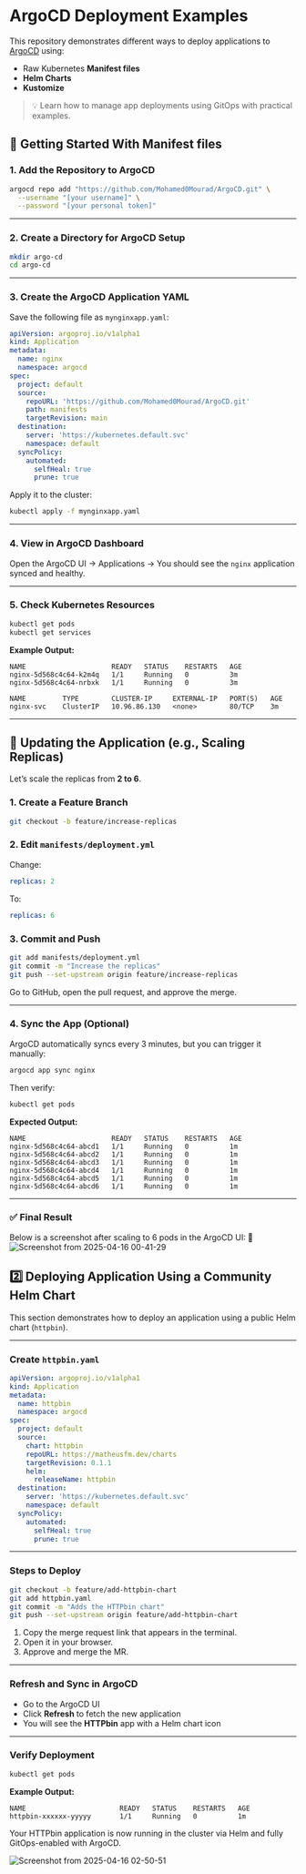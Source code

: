 
# ArgoCD Deployment Examples

This repository demonstrates different ways to deploy applications to [ArgoCD](https://argo-cd.readthedocs.io/en/stable/) using:

- Raw Kubernetes **Manifest files**
- **Helm Charts**
- **Kustomize**

> 💡 Learn how to manage app deployments using GitOps with practical examples.

## 🚀 Getting Started With Manifest files

### 1. Add the Repository to ArgoCD

```bash
argocd repo add "https://github.com/Mohamed0Mourad/ArgoCD.git" \
  --username "[your username]" \
  --password "[your personal token]"
```

---

### 2. Create a Directory for ArgoCD Setup

```bash
mkdir argo-cd
cd argo-cd
```

---

### 3. Create the ArgoCD Application YAML

Save the following file as `mynginxapp.yaml`:

```yaml
apiVersion: argoproj.io/v1alpha1
kind: Application
metadata:
  name: nginx
  namespace: argocd
spec:
  project: default
  source:
    repoURL: 'https://github.com/Mohamed0Mourad/ArgoCD.git'
    path: manifests
    targetRevision: main
  destination:
    server: 'https://kubernetes.default.svc'
    namespace: default
  syncPolicy:
    automated:
      selfHeal: true
      prune: true
```

Apply it to the cluster:

```bash
kubectl apply -f mynginxapp.yaml
```

---

### 4. View in ArgoCD Dashboard

Open the ArgoCD UI → Applications → You should see the `nginx` application synced and healthy.

---

### 5. Check Kubernetes Resources

```bash
kubectl get pods
kubectl get services
```

**Example Output:**
```
NAME                     READY   STATUS    RESTARTS   AGE
nginx-5d568c4c64-k2m4q   1/1     Running   0          3m
nginx-5d568c4c64-nrbxk   1/1     Running   0          3m

NAME         TYPE        CLUSTER-IP     EXTERNAL-IP   PORT(S)   AGE
nginx-svc    ClusterIP   10.96.86.130   <none>        80/TCP    3m
```

---

## 🔄 Updating the Application (e.g., Scaling Replicas)

Let’s scale the replicas from **2 to 6**.

### 1. Create a Feature Branch

```bash
git checkout -b feature/increase-replicas
```

### 2. Edit `manifests/deployment.yml`

Change:
```yaml
replicas: 2
```

To:
```yaml
replicas: 6
```

### 3. Commit and Push

```bash
git add manifests/deployment.yml
git commit -m "Increase the replicas"
git push --set-upstream origin feature/increase-replicas
```

Go to GitHub, open the pull request, and approve the merge.

---

### 4. Sync the App (Optional)

ArgoCD automatically syncs every 3 minutes, but you can trigger it manually:

```bash
argocd app sync nginx
```

Then verify:

```bash
kubectl get pods
```

**Expected Output:**
```
NAME                     READY   STATUS    RESTARTS   AGE
nginx-5d568c4c64-abcd1   1/1     Running   0          1m
nginx-5d568c4c64-abcd2   1/1     Running   0          1m
nginx-5d568c4c64-abcd3   1/1     Running   0          1m
nginx-5d568c4c64-abcd4   1/1     Running   0          1m
nginx-5d568c4c64-abcd5   1/1     Running   0          1m
nginx-5d568c4c64-abcd6   1/1     Running   0          1m
```

---

### ✅ Final Result

Below is a screenshot after scaling to 6 pods in the ArgoCD UI:
📸 
![Screenshot from 2025-04-16 00-41-29](https://github.com/user-attachments/assets/78803b2d-be0c-4a79-ba86-6ec390837ca3)


## 2️⃣ Deploying Application Using a Community Helm Chart

This section demonstrates how to deploy an application using a public Helm chart (`httpbin`).

---

### Create `httpbin.yaml`

```yaml
apiVersion: argoproj.io/v1alpha1
kind: Application
metadata:
  name: httpbin
  namespace: argocd
spec:
  project: default
  source:
    chart: httpbin
    repoURL: https://matheusfm.dev/charts
    targetRevision: 0.1.1
    helm:
      releaseName: httpbin
  destination:
    server: 'https://kubernetes.default.svc'
    namespace: default
  syncPolicy:
    automated:
      selfHeal: true
      prune: true
```

---

### Steps to Deploy

```bash
git checkout -b feature/add-httpbin-chart
git add httpbin.yaml
git commit -m "Adds the HTTPbin chart"
git push --set-upstream origin feature/add-httpbin-chart
```

1. Copy the merge request link that appears in the terminal.
2. Open it in your browser.
3. Approve and merge the MR.

---

### Refresh and Sync in ArgoCD

- Go to the ArgoCD UI
- Click **Refresh** to fetch the new application
- You will see the **HTTPbin** app with a Helm chart icon

---

### Verify Deployment

```bash
kubectl get pods
```

**Example Output:**

```
NAME                       READY   STATUS    RESTARTS   AGE
httpbin-xxxxxx-yyyyy       1/1     Running   0          1m
```

Your HTTPbin application is now running in the cluster via Helm and fully GitOps-enabled with ArgoCD.

![Screenshot from 2025-04-16 02-50-51](https://github.com/user-attachments/assets/6f1770c7-e3f0-4713-bf7c-8eb9a60fa0f7)
